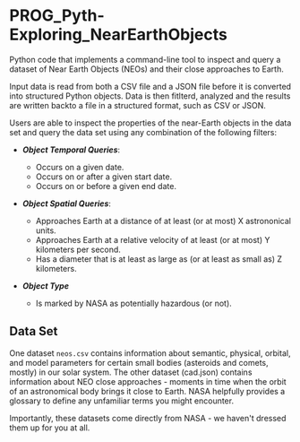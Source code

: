 # PROG_Pyth-Exploring_NearEarthObjects

Python code that implements a command-line tool to inspect and query a dataset of Near Earth Objects (NEOs) and their close approaches to Earth. 

Input data is read from both a CSV file and a JSON file before it is converted into structured Python objects. Data is then fitlterd, analyzed and the results are written backto a file in a structured format, such as CSV or JSON.

Users are able to inspect the properties of the near-Earth objects in the data set and query the data set using any combination of the following filters:

* _**Object Temporal Queries**_:
  * Occurs on a given date.
  * Occurs on or after a given start date.
  * Occurs on or before a given end date.

* _**Object Spatial Queries**_:
  * Approaches Earth at a distance of at least (or at most) X astrononical units.
  * Approaches Earth at a relative velocity of at least (or at most) Y kilometers per second.
  * Has a diameter that is at least as large as (or at least as small as) Z kilometers.

* _**Object Type**_
  * Is marked by NASA as potentially hazardous (or not).

## Data Set

One dataset `neos.csv` contains information about semantic, physical, orbital, and model parameters for certain small bodies (asteroids and comets, mostly) in our solar system. The other dataset (cad.json) contains information about NEO close approaches - moments in time when the orbit of an astronomical body brings it close to Earth. NASA helpfully provides a glossary to define any unfamiliar terms you might encounter.

Importantly, these datasets come directly from NASA - we haven't dressed them up for you at all.
